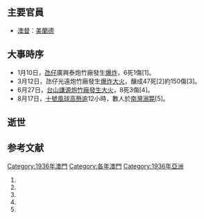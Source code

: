 ## 主要官員

  - [澳督](https://zh.wikipedia.org/wiki/澳督 "wikilink")：[美蘭德](https://zh.wikipedia.org/wiki/美蘭德 "wikilink")

## 大事時序

  - 1月10日，[氹仔](../Page/氹仔.md "wikilink")廣興泰炮竹廠發生[爆炸](https://zh.wikipedia.org/wiki/氹仔廣興泰炮竹廠爆炸事故_\(1936年\) "wikilink")，6死1傷\[1\]。
  - 3月12日，氹仔光遠炮竹廠發生[爆炸大火](../Page/氹仔光遠炮竹廠爆炸大火_\(1936年\).md "wikilink")，釀成47死\[2\]約150傷\[3\]。
  - 6月27日，[台山謙源炮竹廠發生](https://zh.wikipedia.org/wiki/台山_\(澳門\) "wikilink")[大火](https://zh.wikipedia.org/wiki/台山謙源炮竹廠大火_\(1936年\) "wikilink")，8死3傷\[4\]。
  - 8月17日，[十號風球高懸逾](../Page/十號風球_\(澳門\).md "wikilink")12小時，數人於[南灣](https://zh.wikipedia.org/wiki/南灣_\(澳門\) "wikilink")[溺斃](https://zh.wikipedia.org/wiki/丙子風災 "wikilink")\[5\]。

## 逝世

## 参考文献

[Category:1936年澳門](https://zh.wikipedia.org/wiki/Category:1936年澳門 "wikilink") [Category:各年澳門](https://zh.wikipedia.org/wiki/Category:各年澳門 "wikilink") [Category:1936年亞洲](https://zh.wikipedia.org/wiki/Category:1936年亞洲 "wikilink")

1.
2.
3.
4.
5.